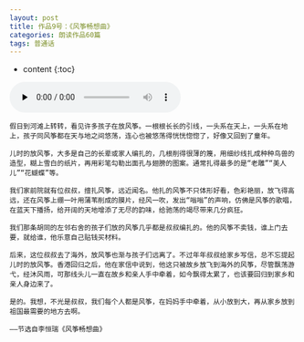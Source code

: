 ```yaml
---
layout: post
title: 作品9号：《风筝畅想曲》
categories: 朗读作品60篇
tags: 普通话
---
```


* content
{:toc}



<audio id="audio" controls="" preload="none">
<source id="m4a" src="https://www.conceptenglish.cn/x/PTH60/09风筝畅想曲.m4a">
</audio>



```
假日到河滩上转转，看见许多孩子在放风筝。一根根长长的引线，一头系在天上，一头系在地上，孩子同风筝都在天与地之间悠荡，连心也被悠荡得恍恍惚惚了，好像又回到了童年。

儿时的放风筝，大多是自己的长辈或家人编扎的，几根削得很薄的篾，用细纱线扎成种种鸟兽的造型，糊上雪白的纸片，再用彩笔勾勒出面孔与翅膀的图案。通常扎得最多的是“老雕”“美人儿”“花蝴蝶”等。

我们家前院就有位叔叔，擅扎风筝，远近闻名。他扎的风筝不只体形好看，色彩艳丽，放飞得高远，还在风筝上绷一叶用蒲苇削成的膜片，经风一吹，发出“嗡嗡”的声响，仿佛是风筝的歌唱，在蓝天下播扬，给开阔的天地增添了无尽的韵味，给驰荡的竭尽带来几分疯狂。

我们那条胡同的左邻右舍的孩子们放的风筝几乎都是叔叔编扎的。他的风筝不卖钱，谁上门去要，就给谁，他乐意自己贴钱买材料。

后来，这位叔叔去了海外，放风筝也渐与孩子们远离了。不过年年叔叔给家乡写信，总不忘提起儿时的放风筝。香港回归之后，他在家信中说到，他这只被故乡放飞到海外的风筝，尽管飘荡游弋，经沐风雨，可那线头儿一直在故乡和亲人手中牵着，如今飘得太累了，也该要回归到家乡和亲人身边来了。

是的。我想，不光是叔叔，我们每个人都是风筝，在妈妈手中牵着，从小放到大，再从家乡放到祖国最需要的地方去啊。

——节选自李恒瑞《风筝畅想曲》

```
